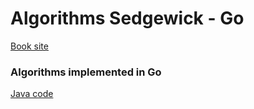 # Algorithms Sedgewick - Go

[Book site](https://algs4.cs.princeton.edu)

### Algorithms implemented in Go
[Java code](https://algs4.cs.princeton.edu/code/)

